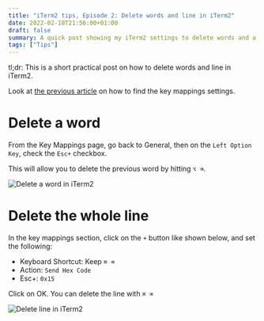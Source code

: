 ```yaml
---
title: "iTerm2 tips, Episode 2: Delete words and line in iTerm2"
date: 2022-02-18T21:56:00+01:00
draft: false
summary: A quick post showing my iTerm2 settings to delete words and a line
tags: ["Tips"]
---
```


tl;dr: This is a short practical post on how to delete words and line in iTerm2.

Look at [the previous article](/2022/02/iterm2-quick-move.md) on how to find the key mappings settings.

# Delete a word

From the Key Mappings page, go back to General, then on the `Left Option Key`, check the `Esc+` checkbox.

This will allow you to delete the previous word by hitting `⌥ ⌫`.

![Delete a word in iTerm2](/2022/02/step-5.png "Delete a word in iTerm2")

# Delete the whole line

In the key mappings section, click on the `+` button like shown below, and set the following:

- Keyboard Shortcut: Keep `⌘ ⌫`
- Action: `Send Hex Code`
- Esc+: `0x15`

Click on OK. You can delete the line with `⌘ ⌫`

![Delete line in iTerm2](/2022/02/step-4.png "Delete line in iTerm2")
